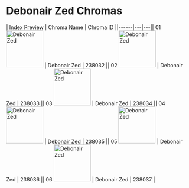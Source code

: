 # Debonair Zed Chromas

| Index  Preview | Chroma Name | Chroma ID ||------|---|---|| 01  <img src='https://raw.communitydragon.org/latest/plugins/rcp-be-lol-game-data/global/default/v1/champion-chroma-images/238/238032.png' alt='Debonair Zed' width='100'> | Debonair Zed | 238032 || 02  <img src='https://raw.communitydragon.org/latest/plugins/rcp-be-lol-game-data/global/default/v1/champion-chroma-images/238/238033.png' alt='Debonair Zed' width='100'> | Debonair Zed | 238033 || 03  <img src='https://raw.communitydragon.org/latest/plugins/rcp-be-lol-game-data/global/default/v1/champion-chroma-images/238/238034.png' alt='Debonair Zed' width='100'> | Debonair Zed | 238034 || 04  <img src='https://raw.communitydragon.org/latest/plugins/rcp-be-lol-game-data/global/default/v1/champion-chroma-images/238/238035.png' alt='Debonair Zed' width='100'> | Debonair Zed | 238035 || 05  <img src='https://raw.communitydragon.org/latest/plugins/rcp-be-lol-game-data/global/default/v1/champion-chroma-images/238/238036.png' alt='Debonair Zed' width='100'> | Debonair Zed | 238036 || 06  <img src='https://raw.communitydragon.org/latest/plugins/rcp-be-lol-game-data/global/default/v1/champion-chroma-images/238/238037.png' alt='Debonair Zed' width='100'> | Debonair Zed | 238037 |
